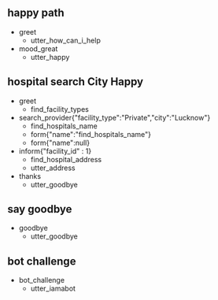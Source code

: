## happy path
* greet
  - utter_how_can_i_help
* mood_great
  - utter_happy


## hospital search City Happy 
* greet 
  - find_facility_types
* search_provider{"facility_type":"Private","city":"Lucknow"}
  - find_hospitals_name
  - form{"name":"find_hospitals_name"}
  - form{"name":null}
* inform{"facility_id" : 1}
  - find_hospital_address
  - utter_address
* thanks
  - utter_goodbye

<!-- ## hospital search state city Happy
* greet
  - find_facility_types
* search_provider{"facility_type":"Public","state":"Uttar Pradesh"}
  - utter_ask_city
* search_provider{"city":"Lucknow"}
  - action_facility_search
* thanks
  - utter_goodbye

## hospital search 
* greet
  - find_facility_types
* search_provider{"facility_type":"Public"}
  - utter_ask_location
* inform{"city":"Kanpur"}
  - action_facility_search
* thanks
  - utter_goodbye

## hospital search city happy
* greet
  - find_facility_types
* search_provider{"city":"Pune"}
  - find_facility_types
* search_provider{"facility_type": "Public"}
  - action_facility_search
* thanks
  - utter_goodbye

## hospital search state facility city happy
* greet
  - find_facility_types
* search_provider{"state": "Kerala"}
  - utter_ask_city
* search_provider{"city": "Pune"}
  - utter_ask_facility
* search_provider{"facility_type": "Private"}
  - action_facility_search

## hospital search facility city happy
* greet 
  - find_facility_types
* search_provider{"facility_type": "Public"}
  - utter_ask_location
* search_provider{"city":"Pune"}
  - action_facility_search -->


## say goodbye
* goodbye
  - utter_goodbye

## bot challenge
* bot_challenge
  - utter_iamabot

